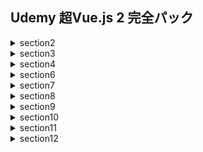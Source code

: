 ## Udemy 超Vue.js 2 完全パック
<details><summary>section2</summary>
  <div>
    <ul>
      <li>#27ウォッチャを使ってデータが変わった時に特定の処理をする</li>
      <li>#28丸かっこ（）は、二重中括弧とv-onディレクティブにおいて、いつ必要なのか</li>
      <li>#29クラスをデータにバインディング(紐付け)する方法その１。オブジェクトを渡し、真偽値を使って動的に適応させるクラスを切り替える</li>
      <li>#30クラスをデータにバインディング(紐付け)する方法その2。オブジェクトを渡し、真偽値を使って動的に適応させるクラスを切り替える</li>
      <li>#31スタイル属性を、オブジェクトを用いて動的にバインディングする</li>
      <li>#32スタイルオブジェクトをデータに書いてコードを見やすくする</li>
      <li>#33複数のスタイルオブジェクトを配列構文を用いて適応させる</li>
    </ul>
  </div>
</details>
<details><summary>section3</summary>
  <div>
    <ul>
      <li>#39templateタグを使用して、不必要な要素を加えずにv-ifを複数の要素に適応させる</li>
      <li>#44オブジェクトのv-forには、第２引数と第３引数にキーとインデックスを取る</li>
      <li>#45templateタグを使用して、不必要な要素を加えずにv-forを複数の要素に適応させる</li>
      <li>#48key属性をつける必要性を学び、予期せぬバグを起こさないv-forを作る</li>
    </ul>
  </div>
</details>
<details><summary>section4</summary>
  <div>
    <ul>
      <li>#52外側からVueインスタンスにアクセスする方法</li>
      <li>#57$mountメソッドを使用して、elプロパティの代わりにする</li>
      <li>#58templateプロパティを使って、文字列のみでテンプレートを書く</li>
      <li>#59render(描画)関数を使用して、仮想ノードを作ってDOMの描画を行う</li>
    </ul>
  </div>
</details>
<details><summary>section6</summary>
  <div>
    <ul>
      <li>#75コンポーネントを使用して、再利用可能なVueインスタンスを作る</li>
      <li>#76dataはなぜコンポーネントにおいて関数である必要があるのか</li>
      <li>#81templateはルート要素を1つにしなければならないことに注意する</li>
      <li>#82シングルファイルコンポーネントをローカル登録する</li>
      <li>#83componentsフォルダを作成して、綺麗なフォルダ構造を作る</li>
      <li>#85スコープ付きCSSと、Vue.jsがそれをどのように実装しているのかを理解する</li>
    </ul>
  </div>
</details>
<details><summary>section7</summary>
  <div>
    <ul>
      <li>#92バリデーションを使用して、プロパティに意図しない値が渡らないようにする</li>
      <li>#94$emitメソッドを使って、子から親にデータを渡す</li>
    </ul>
  </div>
</details>
<details><summary>section8</summary>
  <div>
    <ul>
      <li>#101slotを使うことで、子コンポーネントにhtmlのコードを渡すことができる</li>
      <li>#102slotは親と子のどちらのスコープにアクセスできるのか</li>
      <li>#104【名前付きスロット】v-slotを使用すれば、複数のslotを使用して複雑なデータを渡すことができる</li>
      <li>#107「スロットプロパティ」を使って、子コンポーネントのデータにアクセスする</li>
      <li>#108 スロットプロパティにおける、デフォルトスロットしかない場合の省略記法</li>
      <li>#113動的に複数のコンポーネントを切り替えるために、componentタグと、is属性を使用する</li>
      <li>#114動的コンポーネントは切り替えるごとにdestroyedされる挙動となることを理解する</li>
      <li>#115keep-aliveを使って動的コンポーネントの状態を保持する</li>
      <li>#116ライフサイクルフックのactivatedとdeactivatedを使用する</li>
    </ul>
  </div>
</details>
<details><summary>section9</summary>
  <div>
    <ul>
      <li>#119v-modelを使用して、input要素に双方向データバインディングを作成する</li>
      <li>#123textareaにv-modelを使用して複数行テキストに双方向データバインディングを作成する</li>
      <li>#124単体のチェックボックスに双方向データバインディングを作成する</li>
      <li>#125複数のチェックボックスに双方向データバインディングを作成する</li>
      <li>#126ラジオボタンに双方向データバインディングを作成する</li>
      <li>#127セレクトボックスに双方向データバインディングを作成する</li>
      <li>#128v-modelの中身がどうなっているのかを理解する</li>
      <li>#129コンポーネントでv-modelを使う方法</li>
    </ul>
  </div>
</details>
<details><summary>section10</summary>
  <div>
    <ul>
      <li>#133グローバルにカスタムディレクティブを登録する</li>
      <li>#134ディレクティブはどのように動くのか。フック関数を理解する</li>
      <li>#135関数による省略記法を使って、bindとupdateを１つのコードにする</li>
      <li>#136elを使ってDOMを直接操作し、シンプルなカスタムディレクティブを作成する</li>
      <li>#137カスタムディレクティブに、binding.valueを使ってデータを渡す</li>
      <li>#138複数の値を必要とするカスタムディレクティブにはオブジェクトを渡す</li>
      <li>#139引数をカスタムディレクティブに渡す方法</li>
      <li>#140修飾子をカスタムディレクティブに対して使えるようにする</li>
      <li>#141directivesオプションを使って、ローカルにカスタムディレクティブを登録する</li>
      <li>#142カスタムディレクティブではthisは使えないことに注意する</li>
    </ul>
  </div>
</details>
<details><summary>section11</summary>
  <div>
    <ul>
      <li>#145フィルターを使用して、一般的なテキストフォーマットを作成する</li>
      <li>#146コンポーネントのオプション内でローカルフィルタを定義する</li>
      <li>#147複数のフィルタ関数を連結させる</li>
      <li>#148フィルターでthisが使えないことに注意する</li>
      <li>#149computedとフィルターのキャッシュに対する違いを理解する</li>
      <li>#150共有できるコードを全てミックスインにする</li>
      <li>#151実際にミックスインを作って、オプションをコンポーネント間で共有する</li>
      <li>#152オプションが被ったときに、どのようにミックスインがマージされるのか</li>
      <li>#153グローバルミックスインを作成する</li>
    </ul>
  </div>
</details>
<details><summary>section12</summary>
  <div>
    <ul>
      <li>#158６つのトランジションクラスとtransitionコンポーネントを用意する</li>
      <li>#159transitionコンポーネントにおける、6つのトランジションクラスの使い方を理解する</li>
      <li>#160fadeするトランジション効果をCSSトランジションを使って実際に作成する</li>
      <li>#162CSSアニメーションを使ってslideするトランジション効果を実際に作成する</li>
      <li>#163transitionは単一の要素だけでしか利用できないことを確認する</li>
      <li>#164CSSトランジションとCSSアニメーションを両方使用する時はtype属性をつける</li>
      <li>#165apper属性を使って、最初の描画時にトランジションを適用する</li>
      <li>#166カスタムトランジションクラスを使用して、Animate.cssを使う</li>
      <li>#167補足 Animate.cssのアップデートによる変更</li>
      <li>#168name属性を動的に変更して、動的トランジションを作る</li>
      <li>#169複数の要素を切り替えるトランジションについて学ぶ</li>
      <li>#170mode属性を使って、要素間のトランジションのタイミングをずらす</li>
      <li>#171動的コンポーネントに対してトランジションを使用する</li>
      <li>#172JavaScriptを使ってアニメーションを作る</li>
      <li>#1738つのJavaScriptフックとその引数を理解する</li>
      <li>#174トランジションクラスとJavaScriptフックが適応されるタイミングを知る</li>
      <li>#175css属性にfalseを指定して、安全にJavaScriptのみのアニメーションを作る</li>
      <li>#176実際にJavaScriptフックを使用してアニメーションを作成する</li>
      <li>#177transition-groupを使ってリストトランジションを作る</li>
      <li>#1785つのtransition-groupとtransitionで異なる重要な特徴</li>
      <li>#1797つ目のトランジションクラスであるv-moveクラスを使用する</li>
      <li>#180トランジションの再利用する時はコンポーネントにする</li>
    </ul>
  </div>
</details>
